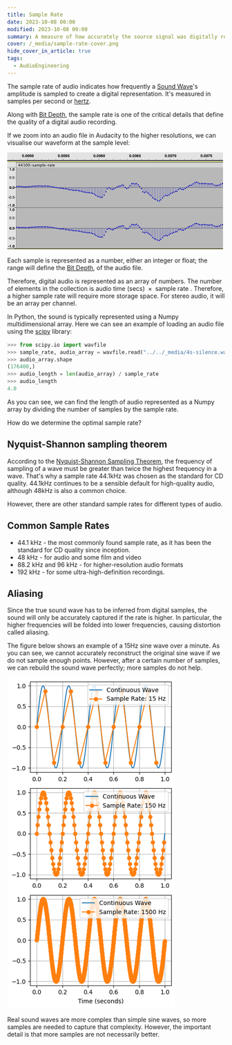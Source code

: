```yaml
---
title: Sample Rate
date: 2023-10-08 00:00
modified: 2023-10-08 00:00
summary: A measure of how accurately the source signal was digitally represented
cover: /_media/sample-rate-cover.png
hide_cover_in_article: true
tags:
  - AudioEngineering
---
```


The sample rate of audio indicates how frequently a [Sound Wave](sound-wave.md)'s amplitude is sampled to create a digital representation. It's measured in samples per second or [hertz](https://en.wikipedia.org/wiki/Hertz).

Along with [Bit Depth](../journal/permanent/Bit%20Depth.md), the sample rate is one of the critical details that define the quality of a digital audio recording.

If we zoom into an audio file in Audacity to the higher resolutions, we can visualise our waveform at the sample level:

![](../_media/sample-rate-1.png)

Each sample is represented as a number, either an integer or float; the range will define the [Bit Depth](../journal/permanent/Bit%20Depth.md), of the audio file.

Therefore, digital audio is represented as an array of numbers. The number of elements in the collection is $\text{ audio time (secs) } \times \text{ sample rate }$. Therefore, a higher sample rate will require more storage space. For stereo audio, it will be an array per channel.

In Python, the sound is typically represented using a Numpy multidimensional array. Here we can see an example of loading an audio file using the [scipy](https://scipy.org/) library:

```python
>>> from scipy.io import wavfile
>>> sample_rate, audio_array = wavfile.read("../../_media/4s-silence.wav")
>>> audio_array.shape
(176400,)
>>> audio_length = len(audio_array) / sample_rate
>>> audio_length
4.0
```

As you can see, we can find the length of audio represented as a Numpy array by dividing the number of samples by the sample rate.

How do we determine the optimal sample rate?

## Nyquist-Shannon sampling theorem

According to the [Nyquist-Shannon Sampling Theorem](https://en.wikipedia.org/wiki/Nyquist%E2%80%93Shannon_sampling_theorem), the frequency of sampling of a wave must be greater than twice the highest frequency in a wave. That's why a sample rate 44.1kHz was chosen as the standard for CD quality. 44.1kHz continues to be a sensible default for high-quality audio, although 48kHz is also a common choice.

However, there are other standard sample rates for different types of audio.

## Common Sample Rates

* 44.1 kHz - the most commonly found sample rate, as it has been the standard for CD quality since inception.
* 48 kHz - for audio and some film and video
* 88.2 kHz and 96 kHz - for higher-resolution audio formats
* 192 kHz - for some ultra-high-definition recordings.

## Aliasing

Since the true sound wave has to be inferred from digital samples, the sound will only be accurately captured if the rate is higher. In particular, the higher frequencies will be folded into lower frequencies, causing distortion called aliasing.

The figure below shows an example of a 15Hz sine wave over a minute. As you can see, we cannot accurately reconstruct the original sine wave if we do not sample enough points. However, after a certain number of samples, we can rebuild the sound wave perfectly; more samples do not help.

![](../_media/sample-rate-examples.png)

Real sound waves are more complex than simple sine waves, so more samples are needed to capture that complexity. However, the important detail is that more samples are not necessarily better.